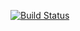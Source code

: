 [![Build Status](https://travis-ci.org/SvetlanaKolos/deposit-calc15.svg?branch=master)](https://travis-ci.org/SvetlanaKolos/deposit-calc15)
